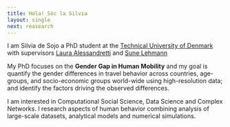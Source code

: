 ```yaml
---
title: Hola! Sóc la Silvia
layout: single
next: reasearch
---
```


<!-- Hello there, thanks for passing by.  -->

I am Silvia de Sojo a PhD student at the [Technical  University of Denmark](https://www.dtu.dk/) with supervisors [Laura Alessandretti](https://scholar.google.com/citations?user=2265XuYAAAAJ&hl=en) and  [Sune Lehmann](https://scholar.google.com/citations?user=wvkUbiUAAAAJ&hl=en&oi=ao)

My PhD focuses on the **Gender Gap in Human Mobility** and my goal is quantify the gender differences in travel behavior across countries, age-groups, and socio-economic groups world-wide using high-resolution data; and identify the factors driving the observed differences.

I am interested in Computational Social Science, Data Science and Complex Networks. I research aspects of human behavior combining analysis of large-scale datasets, analytical models and numerical simulations.
